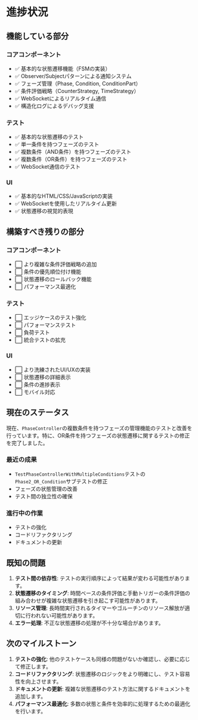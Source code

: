# 進捗状況

## 機能している部分

### コアコンポーネント

- ✅ 基本的な状態遷移機能（FSMの実装）
- ✅ Observer/Subjectパターンによる通知システム
- ✅ フェーズ管理（Phase, Condition, ConditionPart）
- ✅ 条件評価戦略（CounterStrategy, TimeStrategy）
- ✅ WebSocketによるリアルタイム通信
- ✅ 構造化ログによるデバッグ支援

### テスト

- ✅ 基本的な状態遷移のテスト
- ✅ 単一条件を持つフェーズのテスト
- ✅ 複数条件（AND条件）を持つフェーズのテスト
- ✅ 複数条件（OR条件）を持つフェーズのテスト
- ✅ WebSocket通信のテスト

### UI

- ✅ 基本的なHTML/CSS/JavaScriptの実装
- ✅ WebSocketを使用したリアルタイム更新
- ✅ 状態遷移の視覚的表現

## 構築すべき残りの部分

### コアコンポーネント

- ⬜ より複雑な条件評価戦略の追加
- ⬜ 条件の優先順位付け機能
- ⬜ 状態遷移のロールバック機能
- ⬜ パフォーマンス最適化

### テスト

- ⬜ エッジケースのテスト強化
- ⬜ パフォーマンステスト
- ⬜ 負荷テスト
- ⬜ 統合テストの拡充

### UI

- ⬜ より洗練されたUI/UXの実装
- ⬜ 状態遷移の詳細表示
- ⬜ 条件の進捗表示
- ⬜ モバイル対応

## 現在のステータス

現在、`PhaseController`の複数条件を持つフェーズの管理機能のテストと改善を行っています。特に、OR条件を持つフェーズの状態遷移に関するテストの修正を完了しました。

### 最近の成果

- `TestPhaseControllerWithMultipleConditions`テストの`Phase2_OR_Condition`サブテストの修正
- フェーズの状態管理の改善
- テスト間の独立性の確保

### 進行中の作業

- テストの強化
- コードリファクタリング
- ドキュメントの更新

## 既知の問題

1. **テスト間の依存性**: テストの実行順序によって結果が変わる可能性があります。
2. **状態遷移のタイミング**: 時間ベースの条件評価と手動トリガーの条件評価の組み合わせが複雑な状態遷移を引き起こす可能性があります。
3. **リソース管理**: 長時間実行されるタイマーやゴルーチンのリソース解放が適切に行われない可能性があります。
4. **エラー処理**: 不正な状態遷移の処理が不十分な場合があります。

## 次のマイルストーン

1. **テストの強化**: 他のテストケースも同様の問題がないか確認し、必要に応じて修正します。
2. **コードリファクタリング**: 状態遷移のロジックをより明確にし、テスト容易性を向上させます。
3. **ドキュメントの更新**: 複雑な状態遷移のテスト方法に関するドキュメントを追加します。
4. **パフォーマンス最適化**: 多数の状態と条件を効率的に処理するための最適化を行います。